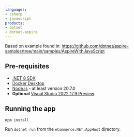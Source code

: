 ```yaml
---
languages:
- csharp
- javascript
products:
- dotnet
- dotnet-aspire
---
```


Based on example found in: https://github.com/dotnet/aspire-samples/tree/main/samples/AspireWithJavaScript

## Pre-requisites

- [.NET 8 SDK](https://dotnet.microsoft.com/download/dotnet/8.0)
- [Docker Desktop](https://www.docker.com/products/docker-desktop/)
- [Node.js](https://nodejs.org) - at least version 20.7.0
- **Optional** [Visual Studio 2022 17.9 Preview](https://visualstudio.microsoft.com/vs/preview/)

## Running the app

```
npm install
```

Run `dotnet run` from the `eCommerce.NET.AppHost` directory.